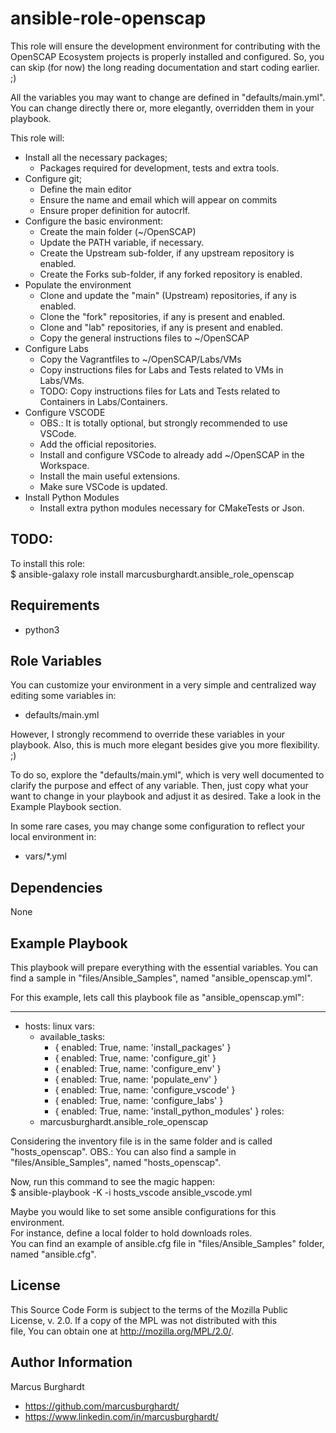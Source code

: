 ansible-role-openscap
=========

This role will ensure the development environment for contributing with the OpenSCAP
Ecosystem projects is properly installed and configured. So, you can skip (for now)
the long reading documentation and start coding earlier. ;)
  
All the variables you may want to change are defined in "defaults/main.yml".
You can change directly there or, more elegantly, overridden them in your playbook.  

This role will:
- Install all the necessary packages;
    - Packages required for development, tests and extra tools.
- Configure git;
    - Define the main editor
    - Ensure the name and email which will appear on commits
    - Ensure proper definition for autocrlf.
- Configure the basic environment:
    - Create the main folder (~/OpenSCAP)
    - Update the PATH variable, if necessary.
    - Create the Upstream sub-folder, if any upstream repository is enabled.
    - Create the Forks sub-folder, if any forked repository is enabled.
- Populate the environment
    - Clone and update the "main" (Upstream) repositories, if any is enabled.
    - Clone the "fork" repositories, if any is present and enabled.
    - Clone and "lab" repositories, if any is present and enabled.
    - Copy the general instructions files to ~/OpenSCAP
- Configure Labs
    - Copy the Vagrantfiles to ~/OpenSCAP/Labs/VMs
    - Copy instructions files for Labs and Tests related to VMs in Labs/VMs.
    - TODO: Copy instructions files for Lats and Tests related to Containers in Labs/Containers.
- Configure VSCODE
    - OBS.: It is totally optional, but strongly recommended to use VSCode.
    - Add the official repositories.
    - Install and configure VSCode to already add ~/OpenSCAP in the Workspace.
    - Install the main useful extensions.
    - Make sure VSCode is updated.
- Install Python Modules
    - Install extra python modules necessary for CMakeTests or Json.

TODO:
- 

To install this role:  
$ ansible-galaxy role install marcusburghardt.ansible_role_openscap


Requirements
------------

- python3

Role Variables
--------------

You can customize your environment in a very simple and centralized way editing some variables in:
- defaults/main.yml

However, I strongly recommend to override these variables in your playbook. 
Also, this is much more elegant besides give you more flexibility. ;)

To do so, explore the "defaults/main.yml", which is very well documented to clarify the
purpose and effect of any variable. Then, just copy what your want to change in your playbook
and adjust it as desired. Take a look in the Example Playbook section.

In some rare cases, you may change some configuration to reflect your local environment in:
- vars/*.yml


Dependencies
------------

None

Example Playbook
----------------

This playbook will prepare everything with the essential variables.
You can find a sample in "files/Ansible_Samples", named "ansible_openscap.yml".

For this example, lets call this playbook file as "ansible_openscap.yml":

---
- hosts: linux
  vars:
    - available_tasks:
      - { enabled: True, name: 'install_packages' }
      - { enabled: True, name: 'configure_git' }
      - { enabled: True, name: 'configure_env' }
      - { enabled: True, name: 'populate_env' }
      - { enabled: True, name: 'configure_vscode' }
      - { enabled: True, name: 'configure_labs' }
      - { enabled: True, name: 'install_python_modules' }
  roles:
    - marcusburghardt.ansible_role_openscap

Considering the inventory file is in the same folder and is called "hosts_openscap".
OBS.: You can also find a sample in "files/Ansible_Samples", named "hosts_openscap".

Now, run this command to see the magic happen:  
$ ansible-playbook -K -i hosts_vscode ansible_vscode.yml  

Maybe you would like to set some ansible configurations for this environment.  
For instance, define a local folder to hold downloads roles.  
You can find an example of ansible.cfg file in "files/Ansible_Samples" folder, named "ansible.cfg".

License
-------

This Source Code Form is subject to the terms of the Mozilla Public  
License, v. 2.0. If a copy of the MPL was not distributed with this  
file, You can obtain one at http://mozilla.org/MPL/2.0/.

Author Information
------------------

Marcus Burghardt
- https://github.com/marcusburghardt/
- https://www.linkedin.com/in/marcusburghardt/
